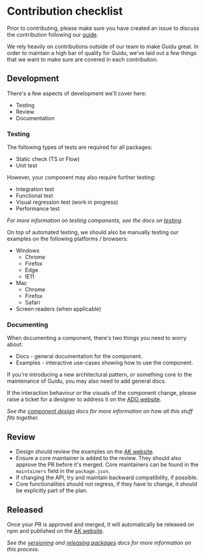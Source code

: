 # Contribution checklist

Prior to contributing, please make sure you have created an issue to discuss the contribution following our [guide](./contributing).

We rely heavily on contributions outside of our team to make Guidu great. In order to maintain a high bar of quality for Guidu, we've laid out a few things that we want to make sure are covered in each contribution.

## Development

There's a few aspects of development we'll cover here:

- Testing
- Review
- Documentation

### Testing

The following types of tests are required for all packages:

- Static check (TS or Flow)
- Unit test

However, your component may also require further testing:

- Integration test
- Functional test
- Visual regression test (work in progress)
- Performance test

_For more information on testing components, see the docs on [testing](./testing)._

On top of automated testing, we should also be manually testing our examples on the following platforms / browsers:

- Windows
  - Chrome
  - Firefox
  - Edge
  - IE11
- Mac
  - Chrome
  - Firefox
  - Safari
- Screen readers (when applicable)

### Documenting

When documenting a component, there's two things you need to worry about:

- Docs - general documentation for the component.
- Examples - interactive use-cases showing how to use the component.

If you're introducing a new architectural pattern, or something core to the maintenance of Guidu, you may also need to add general docs.

If the interaction behaviour or the visuals of the component change, please raise a ticket for a designer to address it on the [ADG website](https://atlassian.design/).

_See the [component design](./component-design) docs for more information on how all this stuff fits together._

## Review

- Design should review the examples on the [AK website](http://atlaskit.atlassian.com/).
- Ensure a core maintainer is added to the review. They should also approve the PR before it's merged. Core maintainers can be found in the `maintainers` field in the `package.json`.
- If changing the API, try and maintain backward compatibility, if possible.
- Core functionalities should not regress, if they have to change, it should be explicitly part of the plan.

## Released

Once your PR is approved and merged, it will automatically be released on npm and published on the [AK website](http://atlaskit.atlassian.com/).

_See the [versioning](./versioning) and [releasing packages](./releasing-packages) docs for more information on this process._
